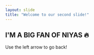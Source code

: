 ```yaml
---
layout: slide
title: "Welcome to our second slide!"
---
```

## I'M A BIG FAN OF NIYAS 🔥
Use the left arrow to go back!
